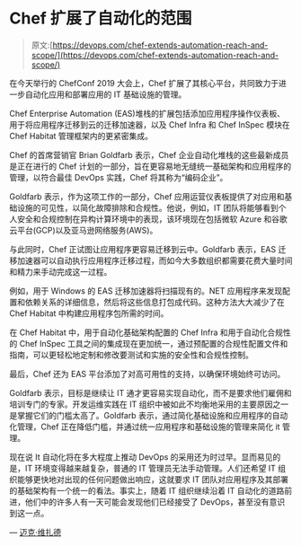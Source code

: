 # Chef 扩展了自动化的范围

> 原文:[https://devops.com/chef-extends-automation-reach-and-scope/](https://devops.com/chef-extends-automation-reach-and-scope/)

在今天举行的 ChefConf 2019 大会上，Chef 扩展了其核心平台，共同致力于进一步自动化应用和部署应用的 IT 基础设施的管理。

Chef Enterprise Automation (EAS)堆栈的扩展包括添加应用程序操作仪表板、用于将应用程序迁移到云的迁移加速器，以及 Chef Infra 和 Chef InSpec 模块在 Chef Habitat 管理框架内的更紧密集成。

Chef 的首席营销官 Brian Goldfarb 表示，Chef 企业自动化堆栈的这些最新成员是正在进行的 Chef 计划的一部分，旨在更容易地无缝统一基础架构和应用程序的管理，以符合最佳 DevOps 实践，Chef 将其称为“编码企业”。

Goldfarb 表示，作为这项工作的一部分，Chef 应用运营仪表板提供了对应用和基础设施的可见性，以简化故障排除和合规性。他说，例如，IT 团队将能够看到个人安全和合规控制在异构计算环境中的表现，该环境现在包括微软 Azure 和谷歌云平台(GCP)以及亚马逊网络服务(AWS)。

与此同时，Chef 正试图让应用程序更容易迁移到云中。Goldfarb 表示，EAS 迁移加速器可以自动执行应用程序迁移过程，而如今大多数组织都需要花费大量时间和精力来手动完成这一过程。

例如，用于 Windows 的 EAS 迁移加速器将扫描现有的。NET 应用程序来发现配置和依赖关系的详细信息，然后将这些信息打包成代码。这种方法大大减少了在 Chef Habitat 中构建应用程序包所需的时间。

在 Chef Habitat 中，用于自动化基础架构配置的 Chef Infra 和用于自动化合规性的 Chef InSpec 工具之间的集成现在更加统一，通过预配置的合规性配置文件和指南，可以更轻松地定制和修改要测试和实施的安全性和合规性控制。

最后，Chef 还为 EAS 平台添加了对高可用性的支持，以确保环境始终可访问。

Goldfarb 表示，目标是继续让 IT 通才更容易实现自动化，而不是要求他们雇佣和培训专门的专家。开发运维实践在 IT 组织中被如此不均衡地采用的主要原因之一是掌握它们的门槛太高了。Goldfarb 表示，通过简化基础设施和应用程序的自动化管理，Chef 正在降低门槛，并通过统一应用程序和基础设施的管理来简化 it 管理。

现在说 It 自动化将在多大程度上推动 DevOps 的采用还为时过早。显而易见的是，IT 环境变得越来越复杂，普通的 IT 管理员无法手动管理。人们还希望 IT 组织能够更快地对出现的任何问题做出响应，这就要求 IT 团队对应用程序及其部署的基础架构有一个统一的看法。事实上，随着 IT 组织继续沿着 IT 自动化的道路前进，他们中的许多人有一天可能会发现他们已经接受了 DevOps，甚至没有意识到这一点。

— [迈克·维扎德](https://devops.com/author/mike-vizard/)